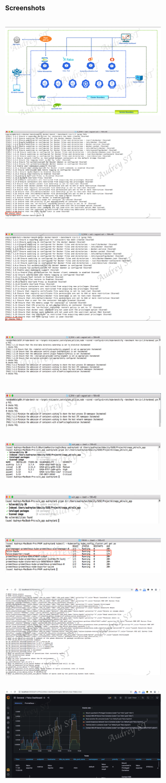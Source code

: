 ## Screenshots 

<br>

![security arch](security_architecture_design.png)

<br>

![docker env](suse_docker_environment_out_of_box.png)

<br>

![docker hardened env](suse_docker_environment_hardened.png)

<br>

![k8 cluster](kube_cluster_out_of_box.png)

<br>

![k8 hardened cluster](kube_cluster_hardened.png)

<br>

![grype](grype_app_out_of_box.png)

<br>

![grype hardened](grype_app_hardended.png)

<br>

![kube pods](kube_pods_screenshot.png)

<br>

![falco alert](falco_alert_screenshot.png)

<br>

![falco-grafana](falco_grafana_screenshot.png)


